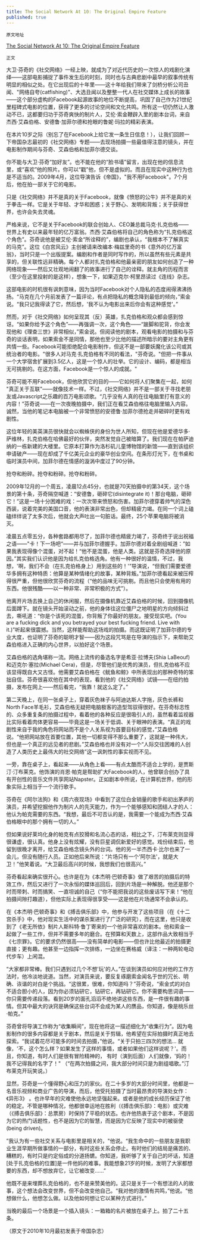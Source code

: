 ```yaml
---
title: The Social Network At 10: The Original Empire Feature
published: true
---
```




`原文地址`



[The Social Network At 10: The Original Empire Feature](https://www.empireonline.com/movies/features/the-social-network-original-empire-feature/)



`正文`



大卫·芬奇的《社交网络》一经上映，就成为了对近代历史的一次惊人的戏剧化演绎——这部电影捕捉了事件发生后的时刻，同时也与古典悲剧中最早的叙事传统有明显的相似之处。在它出现后的十年里——这十年给我们带来了剑桥分析公司丑闻、"网络自夸(catfishing)"、大选丑闻以及整整一代人在社交媒体上成长的故事——这个部分虚构的Facebook起源故事的地位不断提高，巩固了自己作为21世纪里程碑式电影的位置，获得了更多的讨论空间和文化共鸣。所有这一切仍然让人激动不已，这都要归功于芬奇爽快的制片人，艾伦·索金鞭辟入里的剧本台词，来自杰西·艾森伯格、安德鲁·加菲尔德和抢眼的鲁妮·玛拉的精彩表演。



在本片10岁之际（别忘了在Facebook上给它发一条生日信息！），让我们回顾一下帝国杂志最初的《社交网络》专题——去现场拍摄一些最值得注意的镜头，并在电影制作期间与芬奇、艾森伯格和加菲尔德交谈。



你不能与大卫·芬奇“加好友”。也不能在他的“脸书墙”留言，出现在他的信息流里，或“喜欢”他的照片。你可以“戳”他，但不是虚拟的。而且在现实中这种行为也是不适当的。2009年4月，这位导演告诉《帝国》，"我不用Facebook"。7个月后，他在拍一部关于它的电影。



只是《社交网络》并不是真的关于Facebook，就像《愤怒的公牛》并不是真的关于拳击一样。它是关于年轻、才华和困惑；关于野心、发明和背叛；关于获得世界，也许会失去灵魂。



严格来说，它不是关于Facebook的联合创始人、CEO兼总裁马克·扎克伯格——世界上有史以来最年轻的亿万富翁。杰西·艾森伯格将自己的角色称为“扎克伯格这个角色”。芬奇说他是被艾伦·索金“所诠释的”，编剧也承认，“我根本不了解真实的马克”。这位《白宫风云》主创被请来改编本·梅兹里奇的书《意外的亿万富翁》，当时只是一个出版提案。编剧和作者是同时写作的，所以虽然有些元素是共享的，但关联性远非精确。每个人都对扎克伯格和他最亲密的朋友如何创造了一种网络现象——然后又壮观地闹翻了的故事进行了自己的诠释。就主角的历程而言（至少在这里投射的是这样），想象一下，如果迈克尔·柯里昂读过《连线》杂志。



这部电影的时机很有讽刺意味，因为当时Facebook对个人隐私的态度闹得沸沸扬扬。“马克在几个月前发表了一篇评论，有点把隐私的概念降到最低的倾向，”索金说。“我只记我得读了它，然后想，'我不认为电影出来后你会有这种感觉'。”



然而，对于《社交网络》如何呈现其（反）英雄，扎克伯格和观众都会感到惊讶。“如果你给予这个角色”——再强调一次，这个角色——“跛脚和驼背，你会发现他和《理查三世》非常相似，”索金说。但阅读他的剧本，观看电影的拍摄和与芬奇的谈话表明，如果索金不是同情，那他也至少比他的描述所暗示的要对主角更有共情一些。Facebook可能拒绝配合电影制作，但这不是一部要妖魔化该公司或其统治者的电影。"很多人对马克·扎克伯格有不同的看法，"芬奇说。"但把一件事从一个大学宿舍扩展到3.5亿人，这是一个惊人的壮举。它的设计、编码，都是相当无可挑剔的。在这方面，Facebook是一个惊人的成就。" 



芬奇可能不用Facebook，但他欣赏它的目的——它如何将人们聚集在一起，如何 "真正关于互联"——就像技术一样。不过，《社交网络》并不是一部关于寻找老朋友或Javascript之乐趣的百万电影颂歌。“几乎没有人真的在往电脑里打有意义的内容！”芬奇说——在一次夜晚拍摄中，我们正在看艾森伯格往电脑里输入内容。诚然，当他的笔记本电脑被一个非常愤怒的安德鲁·加菲尔德抢走并砸碎时更有戏剧性。



这位年轻的美英演员很快就会以蜘蛛侠的身份为世人所知，但现在他是爱德华多·萨维林，扎克伯格在哈佛最好的伙伴，突然发觉自己被暗算了。我们现在在帕萨迪纳的一栋新建的大楼里。它原本打算作为洛杉矶儿童博物馆的新馆——直到该组织申请破产——现在却成了千亿美元企业的豪华创业空间。在条形灯光下，在书桌和临时演员中间，加菲尔德在情感的漩涡中度过了90分钟。



抢夺和粉碎。抢夺和粉碎。抢夺和粉碎。



2009年12月的一个周五，凌晨12点45分，也就是70天拍摄中的第34天，这个场景的第十条，芬奇隔空喊道：“安德鲁，砸碎它(disintegrate it)！那台电脑，砸碎它！”这是一场十分困难的戏：一次次带来愤怒和伤害。加菲尔德穿着帅气的深色西装，说着完美的美国口音，他的表演非常出色，但却精疲力竭。在同一个词上磕磕绊绊说了太多次后，他就会大声吐出一句脏话。最终，25个苹果电脑将被消灭。



凌晨五点零五分，各种套路都用尽了，加菲尔德也精疲力竭了，芬奇终于说出祝福之语——"卡！下一场吧“——并与加菲尔德握手。加菲尔德对着全剧组喊道：”如果我表现得像个混蛋，对不起！“他不是混蛋，他是人类。这就是芬奇选择他的原因。”其实我们认识他是因为给扎克伯格选角。他有一种很好的温情，不过，我想，'啊，我们不会（在扎克伯格身上）用到这些的！'”导演说，“但我们需要爱德华多拥有这种特质：他算是某种情绪化的故事，某种背叛。”加菲尔德看起来被压榨得很严重，但他很欣赏芬奇的流程（“他的品味无可挑剔。而且他只会使用有用的东西。他很残酷——以一种非常、非常积极的方式”）。



他离开片场去换上自己的休闲服，然后在摄像机靠近艾森伯格的时候，回到摄像机后面蹲下。就在镜头开始滚动之前，他的身体往这位僵尸之地明星的方向倾斜过去，嘶吼道：“你是个该死的混蛋，你背叛了你最好的朋友。接受现实吧。(You are a fucking dick and you betrayed your best fucking friend. Live with it.)”听起来很震撼。当然，这样能帮助这场戏的拍摄。而这既证明了加菲尔德的专业大度，也证明了芬奇的聪明才智——因为这段咒骂是在导演的指示下，来帮助艾森伯格进入正确的内心世界，以拍好这个场景。



艾森伯格的选角堪称一流。网络上流传的备选名字是希亚·拉博夫(Shia LaBeouf)和迈克尔·塞拉(Michael Cera)，但是，尽管他们是优秀的演员，但扎克伯格不应该显得既自大又古怪。他需要艾森伯格在《鱿鱼和鲸》中所表现出的那种奇特的笨拙自信。芬奇很喜欢他在其中的表现，看到他的《社交网络》试镜——在纽约拍摄，发布在网上——然后看完，“我靠！就这么定了。”



第二天晚上，在同一张桌子上，穿着灰色袜子与阿迪达斯人字拖，灰色长裤和North Face羊毛衫，艾森伯格无疑把电脑极客的造型驾驭得很好。在芬奇标志性的、众多重复条的拍摄过程中，看着他的各种反应是很吸引人的，虽然看着监视器比实际看着肉体更容易——毕竟这是一场关于低调、关于眼神的表演。“真正的戏剧性来自于我的角色将网站而不是个人关系视为首要目标的感觉，”艾森伯格说。“他把网站放在首要位置，其他一切都变得不那么重要了，这就是一种伟大，但也是一个真正的远见者的悲剧。”艾森伯格也并没有对一个“人际交往困难的人创造了人类历史上最伟大的社交网络”这一讽刺性的事实视而不见。



一旁，靠在桌子上，看起来——从角色上看——有点太酷而不适合上学的，是贾斯汀·汀布莱克。他饰演的肖恩·帕克是帮助扩大Facebook的人，他曾联合创办了具有开创性的音乐文件共享网站Napster。正如剧本中所说，在计算机世界，他的形象实际上相当于一个流行歌手。



芬奇在《阿尔法狗》和《周六夜现场》中看到了这位白金销量的歌手和初出茅庐的演员，并希望挖掘他作为制片人的先天能力，作为一个能够感知和团结人才的人：他认为帕克需要的东西。“我想，最后不可否认的是，我需要一个能成为杰西·艾森伯格眼中的那个拥有一切的人。”



但如果说好莱坞化身的帕克有点狡猾和名流心态的话，相比之下，汀布莱克则显得很谦虚，很认真。他身上没有炫耀，没有巨星调侃新爱好的感觉。戏份结束后，他留到很晚才离开，给艾森伯格念镜头外的台词。他的另一半杰西卡·比尔也来了一会儿，但没有随行人员。正如他后来所说：“片场只有一个'阿尔法'，就是大卫！”他笑着说。“大卫最后高兴的时候，我想我们也很高兴。” 



芬奇看起来确实很开心。也许是在为《本杰明·巴顿奇事》做了艰苦的拍摄后的特效工作，然后又进行了一次永恒的媒体巡回后，回到片场是一种解脱。他还是那个时而带刺、时而搞笑、一直坦诚的自己（“你不能把我说的这些废话写下来！”他在拍摄间隙打趣道），但他实际上表现得很享受——这是他在片场通常不会承认的。



在《本杰明·巴顿奇事》和《搏击俱乐部》中，他参与开发了这些项目（在《十二宫杀手》中，他对现实生活中的谋杀案进行了广泛的研究），而在这里，他只是收到了《老无所依》制片人斯科特·鲁丁寄来的一个他非常喜欢的剧本。他和索金一起做了一些工作，但并不需要多年的磨合。在预算和天数上，这部作品大致相当于《七宗罪》。它的要求仍然很高——没有简单的电影——但也许比他最近的拍摄更直接；更有趣。他甚至一边指挥一次排练，一边坐在赛格威（译注：一种两轮电动代步车）上闲混。



“大家都非常棒。我们只遇到过几个不想'玩'的人。”在谈到演员如何应对他的工作方法时，他冷淡地说道。当然，对演员来说，要反复琢磨索金闻名于世的冗长、明确、诙谐的对白是个挑战。“这很累，很难，你知道吗？”芬奇说，“索金式的对白不适合胆小的人，因为你必须钻研它，钻研它，再钻研它。你不需要构思词语——你只需要传递段落。看到20岁的面孔滔滔不绝地讲这些东西，是一件很有趣的事情。但其中最大的诀窍是确保这些台词不会成为某人的赝品，你知道，像是桃乐丝·帕克。”



芬奇曾将导演工作称为“收集瞬间”，现在他将这一描述细化为“收集行为”。因为电影制作的很多内容都是关于剧本，然后是关于剪辑，他希望在实际拍摄时真正地去探索。“我试着花尽可能多的时间去拍摄，”他说。“关于只拍三四次的想法... 就像，'不，这个怎么样？如果发生了这样的事情，或者如果他们这样说呢？'。而且，你知道，有时人们是很有冒险精神的， 有时（演到后面）人们就像，'妈的！我不记得我的名字了！" （“在两次拍摄之间，我大部分时间只是为剧组唱歌。”汀布莱克开玩笑说。）



显然，芬奇是一个懂得野心和压力的家伙。在二十多岁的大部分时间里，他都是一名音乐视频和商业广告的导演，而后，他受托拍摄了当时最昂贵的导演处女作：《异形3》 。也许早年的灾难使他永远地坚强起来。或者是他的成长经历保证了他的稳定。不管是哪种情况，他都很幸运地在胜利（《搏击俱乐部》：电影）或灾难（《搏击俱乐部》：总票房）时保持了平稳的状态。也许他热衷于这个剧本，不是因为它的热门话题性，也不是因为它的智慧，而是因为它反映了现实中的被驱使(being driven)。



”我认为有一些社交关系与电影里是相关的，"他说。“我生命中的一些朋友是我职业生涯早期所做事情的一部分，有时这些关系会停止。有时他们的结局是痛苦的、糟糕的，有时只是约定俗成的分道扬镳。你知道，我听够了关于自己的坏话，知道[处于扎克伯格的位置]是一件他妈的难事。我能想象21岁的时候，发明了大家都想要的东西，却不想放弃它，让它被改变......”



他既不是来埋葬扎克伯格的，也不是来赞美他的。这只是关于一个有想法的人的故事，这个想法会改变世界，但不会改变他自己。“我对他的激情有共鸣，”他说。“他想做什么，他想怎么做。以及他如何想让它以某种方式进行。”



当晚的最后一个场景是一个插入镜头：一箱箱的名片被放在桌子上。拍了二十五条。


（原文于2010年10月最初发表于帝国杂志）

